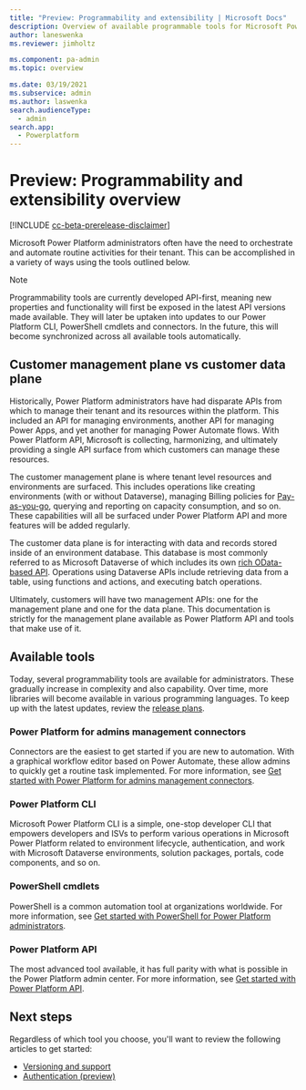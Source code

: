 ```yaml
---
title: "Preview: Programmability and extensibility | Microsoft Docs"
description: Overview of available programmable tools for Microsoft Power Platform administrators
author: laneswenka
ms.reviewer: jimholtz

ms.component: pa-admin
ms.topic: overview

ms.date: 03/19/2021
ms.subservice: admin
ms.author: laswenka
search.audienceType: 
  - admin
search.app:
  - Powerplatform
---
```


# Preview: Programmability and extensibility overview

[!INCLUDE [cc-beta-prerelease-disclaimer](../includes/cc-beta-prerelease-disclaimer.md)]

Microsoft Power Platform administrators often have the need to orchestrate and automate routine activities for their tenant.  This can be accomplished in a variety of ways using the tools outlined below.  

> [!NOTE]
> Programmability tools are currently developed API-first, meaning new properties and functionality will first be exposed in the latest API versions made available.  They will later be uptaken into updates to our Power Platform CLI, PowerShell cmdlets and connectors.  In the future, this will become synchronized across all available tools automatically.  

## Customer management plane vs customer data plane
Historically, Power Platform administrators have had disparate APIs from which to manage their tenant and its resources within the platform.  This included an API for managing environments, another API for managing Power Apps, and yet another for managing Power Automate flows.  With Power Platform API, Microsoft is collecting, harmonizing, and ultimately providing a single API surface from which customers can manage these resources.

The customer management plane is where tenant level resources and environments are surfaced.  This includes operations like creating environments (with or without Dataverse), managing Billing policies for [Pay-as-you-go](https://docs.microsoft.com/power-platform/admin/pay-as-you-go-overview), querying and reporting on capacity consumption, and so on.  These capabilities will all be surfaced under Power Platform API and more features will be added regularly.  

The customer data plane is for interacting with data and records stored inside of an environment database.  This database is most commonly referred to as Microsoft Dataverse of which includes its own [rich OData-based API](https://docs.microsoft.com/powerapps/developer/data-platform/webapi/overview).  Operations using Dataverse APIs include retrieving data from a table, using functions and actions, and executing batch operations.

Ultimately, customers will have two management APIs: one for the management plane and one for the data plane.  This documentation is strictly for the management plane available as Power Platform API and tools that make use of it.

## Available tools
Today, several programmability tools are available for administrators.  These gradually increase in complexity and also capability.  Over time, more libraries will become available in various programming languages.  To keep up with the latest updates, review the [release plans](/dynamics365/release-plans/#microsoft-power-platform).

### Power Platform for admins management connectors
Connectors are the easiest to get started if you are new to automation.  With a graphical workflow editor based on Power Automate, these allow admins to quickly get a routine task implemented.  For more information, see [Get started with Power Platform for admins management connectors](connectors-getting-started.md).

### Power Platform CLI
Microsoft Power Platform CLI is a simple, one-stop developer CLI that empowers developers and ISVs to perform various operations in Microsoft Power Platform related to environment lifecycle, authentication, and work with Microsoft Dataverse environments, solution packages, portals, code components, and so on.

### PowerShell cmdlets
PowerShell is a common automation tool at organizations worldwide.  For more information, see [Get started with PowerShell for Power Platform administrators](powershell-getting-started.md).

### Power Platform API
The most advanced tool available, it has full parity with what is possible in the Power Platform admin center.  For more information, see [Get started with Power Platform API](https://aka.ms/PowerPlatformAPI-Technical).

## Next steps
Regardless of which tool you choose, you'll want to review the following articles to get started:

- [Versioning and support](programmability-versioning-support.md)
- [Authentication (preview)](programmability-authentication-v2.md)

